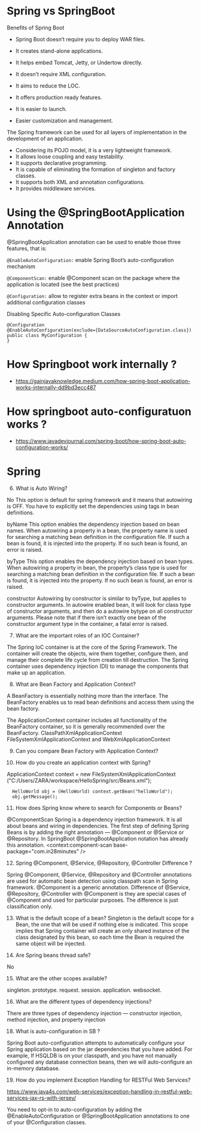 # Spring vs SpringBoot

Benefits of Spring Boot
-    Spring Boot doesn’t require you to deploy WAR files.

-    It creates stand-alone applications.
-    It helps embed Tomcat, Jetty, or Undertow directly.
-    It doesn’t require XML configuration.
-    It aims to reduce the LOC.
-    It offers production ready features.
-    It is easier to launch.
-    Easier customization and management.

 The Spring framework can be used for all layers of implementation in the development of an application.

-    Considering its POJO model, it is a very lightweight framework.
-    It allows loose coupling and easy testability.
-    It supports declarative programming.
-    It is capable of eliminating the formation of singleton and factory classes.
-    It supports both XML and annotation configurations.
-    It provides middleware services.


# Using the @SpringBootApplication Annotation

@SpringBootApplication annotation can be used to enable those three features, that is:

``@EnableAutoConfiguration:`` enable Spring Boot’s auto-configuration mechanism

``@ComponentScan:`` enable @Component scan on the package where the application is located (see the best practices)

``@Configuration:`` allow to register extra beans in the context or import additional configuration classes


Disabling Specific Auto-configuration Classes
```
@Configuration
@EnableAutoConfiguration(exclude={DataSourceAutoConfiguration.class})
public class MyConfiguration {
}
```


# How Springboot work internally ?
- https://gainjavaknowledge.medium.com/how-spring-boot-application-works-internally-dd9bd3ecc487


# How springboot auto-configuratuon works ?
-  https://www.javadevjournal.com/spring-boot/how-spring-boot-auto-configuration-works/

# Spring

6. What is Auto Wiring?

No
This option is default for spring framework and it means that autowiring is OFF. You have to explicitly set the dependencies using <property> tags in bean definitions.

byName
This option enables the dependency injection based on bean names. When autowiring a property in a bean, the property name is used for searching a matching bean definition in the configuration file. If such a bean is found, it is injected into the property. If no such bean is found, an error is raised.

byType
This option enables the dependency injection based on bean types. When autowiring a property in bean, the property’s class type is used for searching a matching bean definition in the configuration file. If such a bean is found, it is injected into the property. If no such bean is found, an error is raised.

 constructor
Autowiring by constructor is similar to byType, but applies to constructor arguments. In autowire enabled bean, it will look for class type of constructor arguments, and then do a autowire bytype on all constructor arguments. Please note that if there isn’t exactly one bean of the constructor argument type in the container, a fatal error is raised.

7. What are the important roles of an IOC Container?
 
The Spring IoC container is at the core of the Spring Framework. The container will create the objects, wire them together, configure them, and manage their complete life cycle from creation till destruction. The Spring container uses dependency injection (DI) to manage the components that make up an application.

8. What are Bean Factory and Application Context?
 
A BeanFactory is essentially nothing more than the interface.
The BeanFactory enables us to read bean definitions and access them using the bean factory.

The ApplicationContext container includes all functionality of the BeanFactory container, so it is generally recommended over the BeanFactory. ClassPathXmlApplicationContext  FileSystemXmlApplicationContext and WebXmlApplicationContext

9. Can you compare Bean Factory with Application Context?

10. How do you create an application context with Spring?
 
ApplicationContext context = new FileSystemXmlApplicationContext
         ("C:/Users/ZARA/workspace/HelloSpring/src/Beans.xml");
      
      HelloWorld obj = (HelloWorld) context.getBean("helloWorld");
      obj.getMessage();

11. How does Spring know where to search for Components or Beans?
 
@ComponentScan
Spring is a dependency injection framework. It is all about beans and wiring in dependencies.
The first step of defining Spring Beans is by adding the right annotation — @Component or @Service or @Repository.
In SpringBoot @SpringBootApplication notation has already this annotation.
<context:component-scan base-package="com.in28minutes" />

12. Spring @Component, @Service, @Repository, @Controller Difference ?
 
Spring @Component, @Service, @Repository and @Controller annotations are used for automatic bean detection using 
classpath scan in Spring framework. @Component is a generic annotation. Difference of @Service, @Repository, @Controller
 with @Component is they are special cases of @Component and used for particular purposes. The difference is just classification only.
 
13. What is the default scope of a bean?
Singleton is the default scope for a Bean, the one that will be used if nothing else is indicated. This scope implies that Spring container will create an only shared instance of the class designated by this bean, so each time the Bean is required the same object will be injected.

14. Are Spring beans thread safe?
 
No

15. What are the other scopes available?
 
singleton.
prototype.
request.
session.
application.
websocket.

16. What are the different types of dependency injections?
 
There are three types of dependency injection — constructor injection, method injection, and property injection

18. What is auto-configuration in SB ?
 
Spring Boot auto-configuration attempts to automatically configure your Spring application based on the jar dependencies that you have added. For example, If HSQLDB is on your classpath, and you have not manually configured any database connection beans, then we will auto-configure an in-memory database.

19. How do you implement Exception Handling for RESTFul Web Services?
 
https://www.java4s.com/web-services/exception-handling-in-restful-web-services-jax-rs-with-jersey/

You need to opt-in to auto-configuration by adding the @EnableAutoConfiguration or @SpringBootApplication annotations to one of your @Configuration classes.
